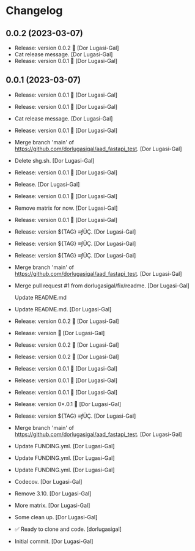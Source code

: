 Changelog
=========


0.0.2 (2023-03-07)
------------------
- Release: version 0.0.2 🚀 [Dor Lugasi-Gal]
- Cat release message. [Dor Lugasi-Gal]
- Release: version 0.0.1 🚀 [Dor Lugasi-Gal]


0.0.1 (2023-03-07)
------------------
- Release: version 0.0.1 🚀 [Dor Lugasi-Gal]
- Release: version 0.0.1 🚀 [Dor Lugasi-Gal]
- Cat release message. [Dor Lugasi-Gal]
- Release: version 0.0.1 🚀 [Dor Lugasi-Gal]
- Merge branch 'main' of
  https://github.com/dorlugasigal/aad_fastapi_test. [Dor Lugasi-Gal]
- Delete shg.sh. [Dor Lugasi-Gal]
- Release: version 0.0.1 🚀 [Dor Lugasi-Gal]
- Release. [Dor Lugasi-Gal]
- Release: version 0.0.1 🚀 [Dor Lugasi-Gal]
- Remove matrix for now. [Dor Lugasi-Gal]
- Release: version 0.0.1 🚀 [Dor Lugasi-Gal]
- Release: version ${TAG} ≡ƒÜÇ. [Dor Lugasi-Gal]
- Release: version ${TAG} ≡ƒÜÇ. [Dor Lugasi-Gal]
- Release: version ${TAG} ≡ƒÜÇ. [Dor Lugasi-Gal]
- Merge branch 'main' of
  https://github.com/dorlugasigal/aad_fastapi_test. [Dor Lugasi-Gal]
- Merge pull request #1 from dorlugasigal/fix/readme. [Dor Lugasi-Gal]

  Update README.md
- Update README.md. [Dor Lugasi-Gal]
- Release: version 0.0.2 🚀 [Dor Lugasi-Gal]
- Release: version  🚀 [Dor Lugasi-Gal]
- Release: version 0.0.2 🚀 [Dor Lugasi-Gal]
- Release: version 0.0.2 🚀 [Dor Lugasi-Gal]
- Release: version 0.0.1 🚀 [Dor Lugasi-Gal]
- Release: version 0.0.1 🚀 [Dor Lugasi-Gal]
- Release: version 0.0.1 🚀 [Dor Lugasi-Gal]
- Release: version 0×.0.1 🚀 [Dor Lugasi-Gal]
- Release: version ${TAG} ≡ƒÜÇ. [Dor Lugasi-Gal]
- Merge branch 'main' of
  https://github.com/dorlugasigal/aad_fastapi_test. [Dor Lugasi-Gal]
- Update FUNDING.yml. [Dor Lugasi-Gal]
- Update FUNDING.yml. [Dor Lugasi-Gal]
- Update FUNDING.yml. [Dor Lugasi-Gal]
- Codecov. [Dor Lugasi-Gal]
- Remove 3.10. [Dor Lugasi-Gal]
- More matrix. [Dor Lugasi-Gal]
- Some clean up. [Dor Lugasi-Gal]
- ✅ Ready to clone and code. [dorlugasigal]
- Initial commit. [Dor Lugasi-Gal]


